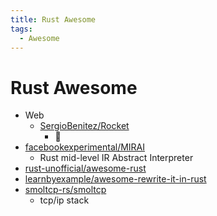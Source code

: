```yaml
---
title: Rust Awesome
tags:
  - Awesome
---
```


# Rust Awesome

- Web
  - [SergioBenitez/Rocket](https://github.com/SergioBenitez/Rocket)
    - 🚧
- [facebookexperimental/MIRAI](https://github.com/facebookexperimental/MIRAI)
  - Rust mid-level IR Abstract Interpreter
- [rust-unofficial/awesome-rust](https://github.com/rust-unofficial/awesome-rust)
- [learnbyexample/awesome-rewrite-it-in-rust](https://github.com/learnbyexample/awesome-rewrite-it-in-rust)
- [smoltcp-rs/smoltcp](https://github.com/smoltcp-rs/smoltcp)
  - tcp/ip stack
